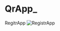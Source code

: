 # QrApp_

RegitrApp
![RegistrApp](https://github.com/caillanes/QrApp_/assets/107156396/a76a31eb-e9da-40fd-982d-5af2b80b0dce)


